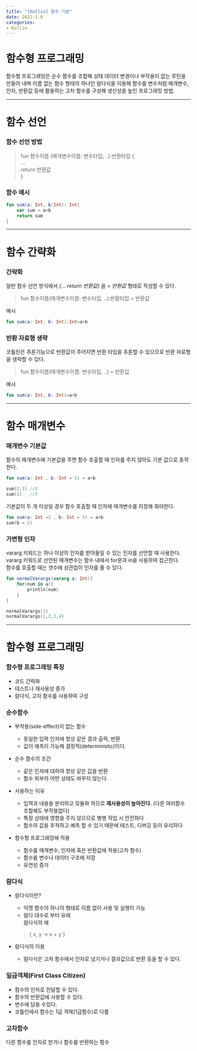 ```yaml
---
title: "[Kotlin] 함수 기본"
date: 2022-1-8
categories:
- Kotlin
---
```

# 함수형 프로그래밍  
함수형 프로그래밍은 순수 함수를 조합해 상태 데이터 변경이나 부작용이 없는 루틴을 만들어 내며 이름 없는 함수 형태의 하나인 람다식을 이용해 함수를 변수처럼 매개변수, 인자, 반환값 등에 활용하는 고차 함수를 구성해 생산성을 높인 프로그래밍 방법.  

---

# 함수 선언
### 함수 선언 방법  

> fun 함수이름 (매개변수이름: 변수타입, ..):반환타입 {  
 ...  
 return 반환값  
 }

### 함수 예시

~~~kotlin
fun sum(a: Int, b:Int): Int{  
    var sum = a+b  
    return sum  
}
~~~

---
# 함수 간략화  
### 간략화
일반 함수 선언 방식에서 *{... return 반환값}* 을 *= 반환값* 형태로 작성할 수 있다.

> fun 함수이름(매개변수이름: 변수타입, ..):반홤타입 = 반환값  

예시

~~~kotlin
fun sum(a: Int, b: Int):Int=a+b
~~~

### 반환 자료형 생략
코틀린은 추론기능으로 반환값이 주어지면 반환 타입을 추론할 수 있으므로 반환 자료형을 생략할 수 있다.  

> fun 함수이름(매개변수이름: 변수타입, ..) = 반환값

예시  
~~~kotlin
fun sum(a: Int, b: Int)=a+b
~~~ 

---
# 함수 매개변수  
### 매개변수 기본값  
함수의 매개변수에 기본값을 주면 함수 호출할 때 인자를 주지 않아도 기본 값으로 동작한다.  

~~~kotlin
fun sum(a: Int , b: Int = 5) = a+b

sum(2,3) //5
sum(2)   //5
~~~

기본값이 두 개 이상일 경우 함수 호출할 때 인자에 매개변수를 지정해 줘야한다.  

~~~kotlin
fun sum(a: Int =2 , b: Int = 5) = a+b
sum(b = 2)
~~~

### 가변형 인자  
vararg 키워드는 하나 이상의 인자를 받아들일 수 있는 인자를 선언할 때 사용한다.  
vararg 키워드로 선언된 매개변수는 함수 내에서 for문과 in을 사용하여 접근한다.  
함수를 호출할 때는 갯수에 상관없이 인자를 줄 수 있다.

~~~kotlin
fun normalVarargs(vararg a: Int){
    for(num in a){
        println(num)
    }
}

normalVarargs(1)
normalVarargs(1,2,3,4)
~~~

---
# 함수형 프로그래밍  
### 함수형 프로그래밍 특징  
- 코드 간략화
- 테스트나 재사용성 증가
- 람다식, 고차 함수를 사용하여 구성

### 순수함수  
* 부작용(side-effect)이 없는 함수
  - 동일한 입력 인자에 항상 같은 결과 출력, 반환
  - 값이 예측이 가능해 결정적(deterministic)이다.  


* 순수 함수의 조건
  - 같은 인자에 대하여 항상 같은 값을 반환
  - 함수 외부의 어떤 상태도 바꾸지 않는다.

* 사용하는 이유
  - 입력과 내용을 분리하고 모듈화 하므로 **재사용성이 높아진다.** (다른 여러함수 조합해도 부작용없다)
  - 특정 상태에 영향을 주지 않으므로 병행 작업 시 안전하다
  - 함수의 값을 추적하고 예측 할 수 있기 때문에 테스트, 디버깅 등이 유리하다

* 함수형 프로그래밍에 적용
  - 함수를 매개변수, 인자에 혹은 반환값에 적용(고차 함수)
  - 함수를 변수나 데이터 구조에 저장
  - 유연성 증가

### 람다식  

* 람다식이란?
  - 익명 함수의 하나의 형태로 이름 없이 사용 및 실행이 가능
  - 람다 대수로 부터 유래  
  람다식의 예  
  > { x, y -> x + y } 

* 람다식의 이용
  - 람다식은 고차 함수에서 인자로 넘기거나 결과값으로 반환 등을 할 수 있다.

### 일급객체(First Class Citizen)  
- 함수의 인자로 전달할 수 있다.
- 함수의 반환값에 사용할 수 있다.
- 변수에 담을 수있다.
- 코틀린에서 함수는 1급 객체(1급함수)로 다룸

### 고차함수  
다른 함수를 인자로 받거나 함수를 반환하는 함수  
